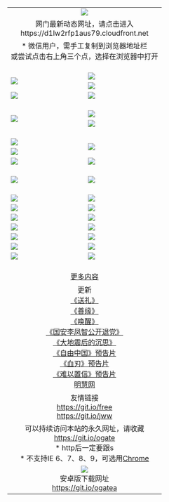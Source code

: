 ﻿<table>
  <tr></tr>
  <tr><td colspan=2 align=center><img src="https://cloud.githubusercontent.com/assets/11880933/13434984/f430fae2-e012-11e5-814f-c2df1e82b247.jpg" /></td></tr>
  <tr><td colspan=2 align=center>网门最新动态网址，请点击进入
<br>https://d1lw2rfp1aus79.cloudfront.net
    </td>
  </tr>
  <tr>
    <td colspan=2 align=center>* 微信用户，需手工复制到浏览器地址栏<br>或尝试点击右上角三个点，选择在浏览器中打开
    <!--br>* IE6打开动态网址须在选项中勾选TLS 1.0--></td>
  </tr>
  <tr height="20">
  <tr>
    <td rowspan=2><a href="https://d1lw2rfp1aus79.cloudfront.net/ogUP.aspx?name=11DKC.mp4&list=11DKC" target="_blank"><img src="https://d1lw2rfp1aus79.cloudfront.net/Up/11DKC1.jpg" /></a></td> 
    <td><div><a href="https://d1lw2rfp1aus79.cloudfront.net/ogUP.aspx?name=LRWS.mp4&list=LRWS" target="_blank"><img src="https://d1lw2rfp1aus79.cloudfront.net/Up/LRWS.jpg" /></a></td>
   </tr>
  <tr>
    <td><a href="https://d1lw2rfp1aus79.cloudfront.net/ogNiceVedio.aspx" target="_blank"><img src="https://d1lw2rfp1aus79.cloudfront.net/Up/11TGKDY.jpg" /></a></td>
  </tr>
  <tr>
    <td><a href="https://d1lw2rfp1aus79.cloudfront.net/ogUP.aspx?name=_EA/%CA%AE%C4%EA.mp4&count=http://odisk.org/Up/_EA/%CA%AE%C4%EA.mp4;http://odisk.org/Up/_EE/%CC%CE%B8%E7%D9%A9%B5%E7%D3%B0%A3%BA%CA%AE%C4%EA.mp4|2|%CA%AE%C4%EA|%D5%FD%C6%AC;%CC%CE%B8%E7%D9%A9%B5%E7%D3%B0" target="_blank"><img src="https://d1lw2rfp1aus79.cloudfront.net/Up/_EA/%E5%8D%81%E5%B9%B4_135.jpg" /></a></td>
    <td><a href="https://d1lw2rfp1aus79.cloudfront.net/ogUP.aspx?name=_EC%C9%FA%CB%C0%D3%EB%C2%D6%BB%D8.mp4&count=http://v.ifeng.com/documentary/discovery/201501/039bdca9-5c34-4796-b332-43b8f831efce.shtml;http://v.ifeng.com/documentary/society/201501/030cc825-2840-4536-a0b8-416c88375055.shtml;http://v.ifeng.com/documentary/society/201501/03a412f8-32ec-4e18-81ba-98acf64ec1ca.shtml;http://v.ifeng.com/documentary/society/201501/03c58012-8e01-456a-9097-615b3b24a709.shtml|4|%C9%FA%CB%C0%D3%EB%C2%D6%BB%D8" target="_blank"><img src="https://d1lw2rfp1aus79.cloudfront.net/Up/_EC/%E7%94%9F%E6%AD%BB%E4%B8%8E%E8%BD%AE%E5%9B%9E_135.jpg" /></a></td>
  </tr>
  <tr height="20">
  <tr>
    <td rowspan=2><a href="https://d1lw2rfp1aus79.cloudfront.net/ogUP.aspx?name=4EE/DJ.mp4&list=4EEDJ" target="_blank"><img src="https://d1lw2rfp1aus79.cloudfront.net/Up/4EE/DJ140.jpg"/></a></td>
    <td><a href="https://d1lw2rfp1aus79.cloudfront.net/ogUP.aspx?name=4EE/ZG.mp4&list=4EEZG" target="_blank"><img src="https://d1lw2rfp1aus79.cloudfront.net/Up/4EE/ZG0.jpg"/></a></td>
    <!--td><a href="https://d1lw2rfp1aus79.cloudfront.net/ogUP.aspx?name=4EE/QQ.mp4&list=4EEQQ" target="_blank"><img src="https://d1lw2rfp1aus79.cloudfront.net/Up/4EE/QQ0.jpg"/></a></td>
    <td><a href="https://d1lw2rfp1aus79.cloudfront.net/ogUP.aspx?name=4EE/HQ.mp4&list=4EEHQ" target="_blank"><img src="https://d1lw2rfp1aus79.cloudfront.net/Up/4EE/HQ0.jpg"/></a></td-->
  </tr>
  <tr>
    <td><a href="https://d1lw2rfp1aus79.cloudfront.net/onCO.aspx?list=XWPL&mode=m" target="_blank"><img src="https://d1lw2rfp1aus79.cloudfront.net/Up/0WZTT.jpg" /></a></td> 
  </tr>
  <tr height="20">
  <tr>
    <td><a href="https://d1lw2rfp1aus79.cloudfront.net/ogUP.aspx?name=JQR.mp4&count=2" target="_blank"><img src="https://d1lw2rfp1aus79.cloudfront.net/Up/JQR.jpg" /></a></td>   
    <td rowspan=2><a href="https://d1lw2rfp1aus79.cloudfront.net/ogUP.aspx?name=JP.mp4&count=9" target="_blank"><img src="https://d1lw2rfp1aus79.cloudfront.net/Up/JP.jpg" /></td>
  </tr>
  <tr>
    <td><a href="https://d1lw2rfp1aus79.cloudfront.net/ogUP.aspx?name=WH.mp4" target="_blank"><img src="https://d1lw2rfp1aus79.cloudfront.net/Up/WH.jpg" /></a></td>
  </tr>
  <tr>
    <td><a href="https://d1lw2rfp1aus79.cloudfront.net/ogUP.aspx?name=SSZJ.mp4&list=SSZJ" target="_blank"><img src="https://d1lw2rfp1aus79.cloudfront.net/Up/SSZJ.jpg" /></a></td>
    <td><a href="https://d1lw2rfp1aus79.cloudfront.net/ogUP.aspx?name=WLSH.mp4&count=2" target="_blank"><img src="https://d1lw2rfp1aus79.cloudfront.net/Up/WLSH.jpg" /></a</td>
  </tr>
  <tr height="20">
  <tr>
    <td><a href="https://d1lw2rfp1aus79.cloudfront.net/ogUP.aspx?name=ZY.mp4&count=2015|16" target="_blank"><img src="https://d1lw2rfp1aus79.cloudfront.net/Up/ZY.jpg" /></a</td>
    <td><a href="https://d1lw2rfp1aus79.cloudfront.net/ogUP.aspx?name=XTFY.mp4&count=B|2,A|24" target="_blank"><img src="https://d1lw2rfp1aus79.cloudfront.net/Up/XTFY.jpg" /></a></td>
  </tr>
  <tr height="20">
  </tr>
  <!--tr>
    <td><a href="https://d1lw2rfp1aus79.cloudfront.net/ogUP.aspx?name=4EE/GX.mp4&list=4EEGX" target="_blank"><img src="https://d1lw2rfp1aus79.cloudfront.net/Up/4EE/GX0.jpg"/></a></td>
    <td><a href="https://d1lw2rfp1aus79.cloudfront.net/ogUP.aspx?name=4EE/HD.mp4&list=4EEHD" target="_blank"><img src="https://d1lw2rfp1aus79.cloudfront.net/Up/4EE/HD0.jpg"/></a></td>
  </tr>
  <tr>
    <td><a href="https://d1lw2rfp1aus79.cloudfront.net/ogUP.aspx?name=4EE/TX.mp4&list=4EETX" target="_blank"><img src="https://d1lw2rfp1aus79.cloudfront.net/Up/4EE/TX0.jpg"/></a></td>
    <td><a href="https://d1lw2rfp1aus79.cloudfront.net/ogUP.aspx?name=4EE/WZ.mp4&list=4EEWZ" target="_blank"><img src="https://d1lw2rfp1aus79.cloudfront.net/Up/4EE/WZ0.jpg"/></a></td>
  </tr-->
  <tr>
    <td><a href="https://d1lw2rfp1aus79.cloudfront.net/onUP.aspx?name=https://d1ni6yqhqrtjo7.cloudfront.net/" target="_blank"><img src="https://d1lw2rfp1aus79.cloudfront.net/Up/0DTW.jpg"/></a></td>
    <td><a href="https://d1lw2rfp1aus79.cloudfront.net/onUP.aspx?name=https://d240ns8up8earz.cloudfront.net/acenter/" target="_blank"><img src="https://d1lw2rfp1aus79.cloudfront.net/Up/0TDW.jpg" /></a></td>
  </tr>
  <tr>
    <td><a href="https://d1lw2rfp1aus79.cloudfront.net/onUP.aspx?name=https://d4508d6vomz2p.cloudfront.net/gb/nsc413.htm" target="_blank"><img src="https://d1lw2rfp1aus79.cloudfront.net/Up/0DJY.jpg" /></a></td>
    <td><a href="https://d1lw2rfp1aus79.cloudfront.net/onUP.aspx?name=https://d4apjbhkuxer1.cloudfront.net/xtr/gb/prog204.html" target="_blank"><img src="https://d1lw2rfp1aus79.cloudfront.net/Up/0XTR.jpg" /></a></td>
  </tr>
  <tr>
    <td><a href="https://d1lw2rfp1aus79.cloudfront.net/onUP.aspx?name=https://d3aj00iefsmfgc.cloudfront.net/" target="_blank"><img src="https://d1lw2rfp1aus79.cloudfront.net/Up/0MHW.jpg" /></a></td>
    <td><a href="https://d1lw2rfp1aus79.cloudfront.net/onUP.aspx?name=https://d20wz7qt14x5d2.cloudfront.net/" target="_blank"><img src="https://d1lw2rfp1aus79.cloudfront.net/Up/0ZJW.jpg" /></a></td>
  </tr>
  <tr>
    <td><a href="https://d1lw2rfp1aus79.cloudfront.net/ogUP.aspx?name=0FG.zip" target="_blank"><img src="https://d1lw2rfp1aus79.cloudfront.net/Up/0FG.jpg" /></a></td>
    <td><a href="https://d1lw2rfp1aus79.cloudfront.net/ogUP.aspx?name=0FGA.apk" target="_blank"><img src="https://d1lw2rfp1aus79.cloudfront.net/Up/0FGA.jpg" /></a></td>
  </tr>
  <tr>
    <td><a href="https://d1lw2rfp1aus79.cloudfront.net/ogUP.aspx?name=0U.zip" target="_blank"><img src="https://d1lw2rfp1aus79.cloudfront.net/Up/0U.jpg" /></a></td>
    <td><a href="https://d1lw2rfp1aus79.cloudfront.net/ogUP.aspx?name=0UA.apk" target="_blank"><img src="https://d1lw2rfp1aus79.cloudfront.net/Up/0UA.jpg" /></a></td>
  </tr>
  <tr>
    <td><a href="https://d1lw2rfp1aus79.cloudfront.net/ogUP.aspx?name=0iPPOTV.zip" target="_blank"><img src="https://d1lw2rfp1aus79.cloudfront.net/Up/0iPPOTV.jpg" /></a></td>
    <td><a href="https://d1lw2rfp1aus79.cloudfront.net/ogUP.aspx?name=0iNTD.apk" target="_blank"><img src="https://d1lw2rfp1aus79.cloudfront.net/Up/0iNTD.jpg" /></a></td>
  </tr>
  <!--tr>
    <td><a href="https://d1lw2rfp1aus79.cloudfront.net/ogNice.aspx" target="_blank"><img src="https://d1lw2rfp1aus79.cloudfront.net/Up/0WCYY.jpg" /></a></td>
    <td><a href="https://d1lw2rfp1aus79.cloudfront.net/onCO.aspx?list=XWPL&mode=m" target="_blank"><img src="https://d1lw2rfp1aus79.cloudfront.net/Up/0WZTT.jpg" /></a></td> 
  </tr-->
  <tr>
    <td><a href="https://d1lw2rfp1aus79.cloudfront.net/ogDY.aspx" target="_blank"><img src="https://d1lw2rfp1aus79.cloudfront.net/Up/0FK.jpg" /></a></td>
    <td><a href="https://d1lw2rfp1aus79.cloudfront.net/ogST.aspx" target="_blank"><img src="https://d1lw2rfp1aus79.cloudfront.net/Up/0ST.jpg" /></a></td> 
  </tr>
  <tr height="20">
  <tr>
    <td colspan=2 align=center><a href="https://d1lw2rfp1aus79.cloudfront.net/ogNice.aspx">更多内容</a>
    </td>
  </tr>
  <tr>
    <td colspan=2 align=center>更新<br>
      <a href="https://d1lw2rfp1aus79.cloudfront.net/ogUP.aspx?name=4ESL.mp4" target="_blank">《送礼》</a><br>
      <a href="https://d1lw2rfp1aus79.cloudfront.net/ogUP.aspx?name=4ESY.mp4" target="_blank">《善缘》</a><br>
      <a href="https://d1lw2rfp1aus79.cloudfront.net/ogUP.aspx?name=4EHX.mp4" target="_blank">《唤醒》</a><br>
      <a href="https://d1lw2rfp1aus79.cloudfront.net/ogUP.aspx?name=4LFZ.mp4" target="_blank">《国安李凤智公开退党》</a><br>
      <a href="https://d1lw2rfp1aus79.cloudfront.net/ogUP.aspx?name=4DDZHDCS.mp4" target="_blank">《大地震后的沉思》</a><br>
      <a href="https://d1lw2rfp1aus79.cloudfront.net/ogUP.aspx?name=11ZYZG0.mp4" target="_blank">《自由中国》预告片</a><br>
      <a href="https://d1lw2rfp1aus79.cloudfront.net/ogUP.aspx?name=11XR.mp4" target="_blank">《血刃》预告片</a><br>
      <a href="https://d1lw2rfp1aus79.cloudfront.net/ogUP.aspx?name=11NYZX.mp4&count=2" target="_blank">《难以置信》预告片</a><br>
      <a href="https://d1lw2rfp1aus79.cloudfront.net/onUP.aspx?name=https://www.minghui.org/" target="_blank">明慧网</a>
    </td>
  </tr>
  <tr>
    <td colspan=2 align=center>友情链接<br>
      <a href="https://git.io/free" target="_blank">https://git.io/free</a><br>
      <a href="https://git.io/jww" target="_blank">https://git.io/jww</a>
    </td>
  </tr>
  <tr>
    <td colspan=2 align=center>可以持续访问本站的永久网址，请收藏<br/><a href="https://git.io/ogate" target="_blank">https://git.io/ogate</a><br/>* http后一定要跟s<br/>* 不支持IE 6、7、8、9，可选用<a href="https://d1lw2rfp1aus79.cloudfront.net/ogUP.aspx?name=0ChromePortable.zip">Chrome</a></td>
  </tr>
  <tr>
    <td colspan=2 align=center><a href="https://d1lw2rfp1aus79.cloudfront.net/ogUP.aspx?name=0oGate.apk" target="_blank"><img src="https://cloud.githubusercontent.com/assets/11880933/13720399/75e143ee-e842-11e5-9f0a-1421f423c80f.jpg" /></a><br>安卓版下载网址<br><a href="https://git.io/ogatea">https://git.io/ogatea</a></td>
  </tr>
  <!--tr>
    <td colspan=2 align=center>可能失效的动态网址
    </td>
  </tr-->
</table>
